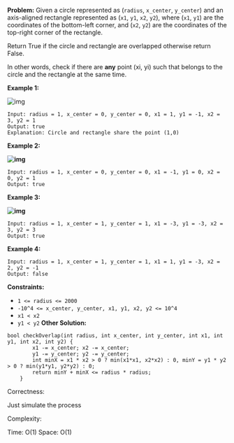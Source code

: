 **Problem:**
Given a circle represented as (`radius`, `x_center`, `y_center`) and an axis-aligned rectangle represented as (`x1`, `y1`, `x2`, `y2`), where (`x1`, `y1`) are the coordinates of the bottom-left corner, and (`x2`, `y2`) are the coordinates of the top-right corner of the rectangle.

Return True if the circle and rectangle are overlapped otherwise return False.

In other words, check if there are **any** point (xi, yi) such that belongs to the circle and the rectangle at the same time.

 

**Example 1:**

![img](https://assets.leetcode.com/uploads/2020/02/20/sample_4_1728.png)

```
Input: radius = 1, x_center = 0, y_center = 0, x1 = 1, y1 = -1, x2 = 3, y2 = 1
Output: true
Explanation: Circle and rectangle share the point (1,0) 
```

**Example 2:**

**![img](https://assets.leetcode.com/uploads/2020/02/20/sample_2_1728.png)**

```
Input: radius = 1, x_center = 0, y_center = 0, x1 = -1, y1 = 0, x2 = 0, y2 = 1
Output: true
```

**Example 3:**

**![img](https://assets.leetcode.com/uploads/2020/03/03/sample_6_1728.png)**

```
Input: radius = 1, x_center = 1, y_center = 1, x1 = -3, y1 = -3, x2 = 3, y2 = 3
Output: true
```

**Example 4:**

```
Input: radius = 1, x_center = 1, y_center = 1, x1 = 1, y1 = -3, x2 = 2, y2 = -1
Output: false
```

 

**Constraints:**

- `1 <= radius <= 2000`
- `-10^4 <= x_center, y_center, x1, y1, x2, y2 <= 10^4`
- `x1 < x2`
- `y1 < y2`
**Other Solution:**
```
bool checkOverlap(int radius, int x_center, int y_center, int x1, int y1, int x2, int y2) {
        x1 -= x_center; x2 -= x_center;
        y1 -= y_center; y2 -= y_center;
        int minX = x1 * x2 > 0 ? min(x1*x1, x2*x2) : 0, minY = y1 * y2 > 0 ? min(y1*y1, y2*y2) : 0;
        return minY + minX <= radius * radius;
    }
```
Correctness:

Just simulate the process

Complexity:

Time: O(1)
Space: O(1)